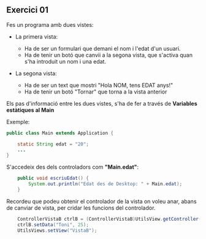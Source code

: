 ## Exercici 01

Fes un programa amb dues vistes:

- La primera vista:

    * Ha de ser un formulari que demani el nom i l'edat d'un usuari.
    * Ha de tenir un botó que canvii a la segona vista, que s'activa quan s'ha introduit un nom i una edat.

- La segona vista:

    * Ha de ser un text que mostri "Hola NOM, tens EDAT anys!"
    * Ha de tenir un botó "Tornar" que torna a la vista anterior

Els pas d'informació entre les dues vistes, s'ha de fer a través de **Variables estàtiques al Main**

Exemple: 


```java
public class Main extends Application {

    static String edat = "20";
    ...
}
```

S'accedeix des dels controladors com **"Main.edat"**:

```java
    public void escriuEdat() {
        System.out.println("Edat des de Desktop: " + Main.edat);
    }
```

Recordeu que podeu obtenir el controlador de la vista on voleu anar, abans de canviar de vista, per cridar les funcions del controlador.

```java
    ControllerVistaB ctrlB = (ControllerVistaB)UtilsView.getController("VistaB");
    ctrlB.setData("Toni", 25);
    UtilsViews.setView("VistaB");
```